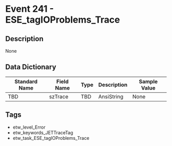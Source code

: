 # Event 241 - ESE_tagIOProblems_Trace

## Description
None

## Data Dictionary
|Standard Name|Field Name|Type|Description|Sample Value|
|---|---|---|---|---|
|TBD|szTrace|TBD|AnsiString|None|None|

## Tags
* etw_level_Error
* etw_keywords_JETTraceTag
* etw_task_ESE_tagIOProblems_Trace
